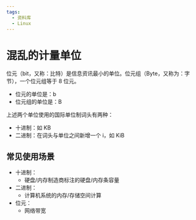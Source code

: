 ```yaml
---
tags:
  - 资料库
  - Linux
---
```


# 混乱的计量单位

位元（bit，又称：比特）是信息资讯最小的单位。位元组（Byte，又称为：字节），一个位元组等于 8 位元。

- 位元的单位是：b
- 位元组的单位是：B

上述两个单位使用的国际单位制词头有两种：

- 十进制：如 KB
- 二进制：在词头与单位之间新增一个 i，如 KiB

## 常见使用场景

- 十进制：
    - 硬盘/内存制造商标注的硬盘/内存条容量
- 二进制：
    - 计算机系统的内存/存储空间计算
- 位元：
    - 网络带宽